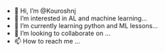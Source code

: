- 👋 Hi, I’m @Kouroshnj
- 👀 I’m interested in AL and machine learning...
- 🌱 I’m currently learning python and ML lessons...
- 💞️ I’m looking to collaborate on ...
- 📫 How to reach me ...

<!---
Kouroshnj/Kouroshnj is a ✨ special ✨ repository because its `README.md` (this file) appears on your GitHub profile.
You can click the Preview link to take a look at your changes.
--->
